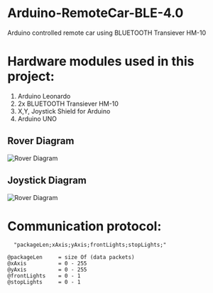 # Arduino-RemoteCar-BLE-4.0
Arduino controlled remote car using BLUETOOTH Transiever HM-10

<h1> Hardware modules used in this project:</h1>

<ol>
  <li>Arduino Leonardo</li>
  <li>2x BLUETOOTH Transiever HM-10</li>
  <li>X,Y, Joystick Shield for Arduino</li>
  <li>Arduino UNO</li>
</ol>

<h2>Rover Diagram</h2>

![Rover Diagram](https://github.com/stlevkov/Arduino-RemoteCar-2.4GHz/blob/master/Resources/Rover/ROVER-RF24l01-SCHEMATIC_bb.png) 


<h2>Joystick Diagram</h2>

![Rover Diagram](https://github.com/stlevkov/Arduino-RemoteCar-2.4GHz/blob/master/Resources/Joystick/JOYSTICK-RF24l01-SCHEMATIC_bb.png)

# Communication protocol:
      "packageLen;xAxis;yAxis;frontLights;stopLights;"

	@packageLen 	= size Of (data packets)
	@xAxis      	= 0 - 255
	@yAxis			= 0 - 255
	@frontLights	= 0 - 1
	@stopLights		= 0 - 1